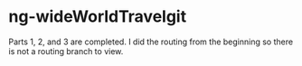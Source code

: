 # ng-wideWorldTravelgit 
Parts 1, 2, and 3 are completed. I did the routing from the beginning so there is not a routing branch to view.
